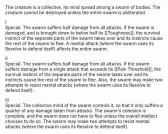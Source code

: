 The creature is a collective, its mind spread among a swarm of bodies. The creature cannot be destroyed unless the entire swarm is obliterated.

I<br>Special. The swarm suffers half damage from all attacks. If the swarm is damaged, and is brought down to below half its [[Toughness]], the survival instinct of the separate parts of the swarm takes over and its instincts cause the rest of the swarm to flee. A mental attack (where the swarm uses its Resolve to defend itself) affects the entire swarm.

II<br>Special. The swarm suffers half damage from all attacks. If the swarm suffers damage from a single attack that exceeds its [[Pain Threshold]], the survival instinct of the separate parts of the swarm takes over and its instincts cause the rest of the swarm to flee. Also, the swarm may make two attempts to resist mental attacks (where the swarm uses its Resolve to defend itself).

III<br>Special. The collective mind of the swarm controls it, so that it only suffers a quarter of any damage taken from attacks. The swarm's cohesion is complete, and the swarm does not have to flee unless the overall intellect chooses to do so. The swarm may make two attempts to resist mental attacks (where the swarm uses its Resolve to defend itself).